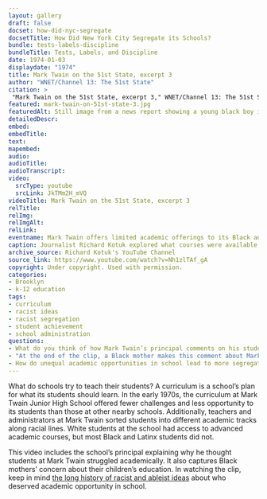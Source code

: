 ```yaml
--- 
layout: gallery
draft: false
docset: how-did-nyc-segregate
docsetTitle: How Did New York City Segregate its Schools?
bundle: tests-labels-discipline
bundleTitle: Tests, Labels, and Discipline
date: 1974-01-03
displaydate: "1974"
title: Mark Twain on the 51st State, excerpt 3
author: "WNET/Channel 13: The 51st State"
citation: >
 "Mark Twain on the 51st State, excerpt 3," WNET/Channel 13: The 51st State, in New York City Civil Rights History Project, Accessed: [Month Day, Year], https://nyccivilrightshistory.org/gallery/mark-twain-on-51st-state-3.
featured: mark-twain-on-51st-state-3.jpg
featuredAlt: Still image from a news report showing a young black boy in a classroom doing school work
detailedDescr: 
embed: 
embedTitle: 
text: 
mapembed: 
audio: 
audioTitle: 
audioTranscript: 
video: 
  srcType: youtube
  srcLink: JkTMm2H_mVQ
videoTitle: Mark Twain on the 51st State, excerpt 3
relTitle: 
relImg: 
relImgAlt: 
relLink: 
eventname: Mark Twain offers limited academic offerings to its Black and Puerto Rican students.
caption: Journalist Richard Kotuk explored what courses were available - and not available - at Mark Twain Junior High School. 
archive_source: Richard Kotuk's YouTube Channel
source_link: https://www.youtube.com/watch?v=Nh1zlTAf_gA
copyright: Under copyright. Used with permission.
categories: 
- Brooklyn
- k-12 education
tags: 
- curriculum
- racist ideas
- racist segregation
- student achievement
- school administration
questions: 
- What do you think of how Mark Twain’s principal comments on his students’ academic struggles? What parts do you find convincing, and what parts do you disagree with? Why? 
- "At the end of the clip, a Black mother makes this comment about Mark Twain: \"It’s not a school... the only thing they actually learn is basketball and football.\" If Mark Twain was not a school to her, what do you imagine a school *should* be, in her view? What is your view of what a school should be?"
- How do unequal academic opportunities in school lead to more segregation in schools, in the past or present?
--- 
```


What do schools try to teach their students? A curriculum is a school’s plan for what its students should learn. In the early 1970s, the curriculum at Mark Twain Junior High School offered fewer challenges and less opportunity to its students than those at other nearby schools. Additionally, teachers and administrators at Mark Twain sorted students into different academic tracks along racial lines. White students at the school had access to advanced academic courses, but most Black and Latinx students did not.

This video includes the school’s principal explaining why he thought students at Mark Twain struggled academically. It also captures Black mothers’ concern about their children’s education. In watching the clip, keep in mind [the long history of racist and ableist ideas](/topics/how-did-nyc-segregate/racist-ableist-ideas/) about who deserved academic opportunity in school.
